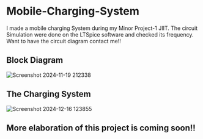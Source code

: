 # Mobile-Charging-System
I made a mobile charging System during my Minor Project-1 JIIT. The circuit Simulation were done on the LTSpice software and checked its frequency. Want to have the circuit diagram contact me!!

## Block Diagram 
![Screenshot 2024-11-19 212338](https://github.com/user-attachments/assets/4d843dce-4836-4125-8c4e-c98e565b37e0)
## The Charging System
![Screenshot 2024-12-16 123855](https://github.com/user-attachments/assets/5e39b30d-79a0-4761-b071-44b0c282dbad)

## More elaboration of this project is coming soon!!
